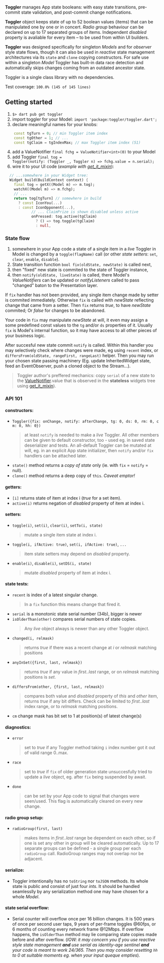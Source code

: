 **Toggler** manages App state booleans: with easy state transitions, pre-commit state validation, and post-commit change notifications.

**Toggler** object keeps state of up to 52 boolean values (items) that can be manipulated one by one or in concert. _Radio group_ behaviour can be declared on up to 17 separated groups of items. Independent _disabled_ property is avaliable for every item – to be used from within UI builders.

**Toggler** was designed specifically for singleton _Models_ and for _observer_ style state flows, though it can also be used in _reactive_ state management architectures via its `state` and `clone` copying constructors.  For safe use within a singleton _Model_ Toggler has built-in data race detection and automatically skips changes coming from an outdated ancestor state.

Toggler is a single class library with no dependencies.

Test coverage: `100.0% (145 of 145 lines)`

## Getting started

 1. `$> dart pub get toggler`
 1. import toggler for your Model: `import 'package:toggler/toggler.dart';`
 2. declare meaningful names for your knobs:
 ```Dart
     const tgTurn = 0; // min Toggler item index
     const tgOther = 1; // ...
     const tgClaim = tgIndexMax; // max Toggler item index (51)
 ```
 4. add a ValueNotifier `final fchg = ValueNotifier<int>(0)` to your Model
 4. add Toggler `final tog = Toggler(notify: (Toggler _, Toggler n) => fchg.value = n.serial);`
 4. wire it to your UI code (_example with [get_it_mixin](https://pub.dev/packages/get_it_mixin)_):

```Dart
  // ...somewhere in your Widget tree:
  Widget build(BuildContext context) {
    final tog = getX((Model m) => m.tog);
    watchX((Model m) => m.fchg);
    // ...
    return tog[tgTurn] // somewhere in build
      ? const IconYou(...)
      : const IconOpponent(...),
            // ... ClaimPrize is shown disabled unless active
            onPressed: tog.active(tgClaim)
              ? () => tog.toggle(tgClaim)
              : null,
```

### State flow

1. somewhere in your App code a state of a single item in a _live_ Toggler in Model is changed by a `toggle(flagName)` call (or other _state setters_: `set`, `clear`, `enable`, `disable`).
2. State transition function `bool fix(oldState, newState)` is called next,
3. then "fixed" new state is commited to the state of Toggler instance,
4. then `notify(oldState, liveState)` is called, there Model's _ValueNotifiers_ can be updated or _notifyListeners_ called to pass "changed" baton to the Presentation layer.

If `fix` handler has not been provided, any single item change made by setter is commited immediately. Otherwise `fix` is called with _newState_ reflecting change that came from a setter. Then `fix` returns _true_, to have _newState_ commited; Or _false_ for changes to be abandoned.

Your code in `fix` may manipulate _newState_ at will, it even may assign a some predefined const values to the `tg` and/or `ds` properties of it. Usually `fix` is Model's internal function, so it may have access to all other pieces of your business logic.

After succesful new state commit `notify` is called. Within this handler you may selectively check where changes were made, eg using `recent` index, or `differsFrom(oldState, rangeFirst, rangeLast)` helper. Then you may run your chosen state passing machinery (Eg. update InheritedWidget state, feed an EventObserver, push a cloned object to the Stream...).
> Toggler author's preffered mechanics: copy `serial` of a new state to the [ValueNotifier](https://api.flutter.dev/flutter/foundation/ValueNotifier-class.html).value that is observed in the **stateless** widgets tree using [get_it_mixin](https://pub.dev/packages/get_it_mixin)).


### API 101

#### constructors:
- `Toggler({fix: onChange, notify: afterChange, tg: 0, ds: 0, rm: 0, cm: 0, hh: 0})`
  > at least `notify` is needed to make a _live_ Toggler. All other members can be given to default constructor, too - used eg. in saved state deserializer and tests. An all-default Toggler can be mutated at will, eg. in an explicit App state initializer, then `notify` and/or `fix` handlers can be attached later.
- `state()` method returns a _copy of state_ only (ie. with `fix` = `notify` = null).
- `clone()` method returns a deep copy of `this`. _Caveat emptor!_

#### getters:
- `[i]` returns state of item at index i (_true_ for a set item).
- `active(i)` returns negation of _disabled_ property of item at index i.

#### setters:
- `toggle(i)`, `set(i)`, `clear(i)`, `setTo(i, state)`
  > mutate a single item state at index i.
- `toggle(i, ifActive: true)`, `set(i, ifActive: true)`, `...`
  > item state setters may depend on _disabled_ property.
- `enable(i)`, `disable(i)`, `setDS(i, state)`
  > mutate _disabled_ property of item at index i.

#### state tests:
- `recent` is index of a latest singular change.
  > In a `fix` function this means change that fired it.
- `serial` is a monotonic state serial number (34b), bigger is newer
- `isOlderThan(other)` compares serial numbers of state copies.
  > Any _live_ object always is newer than any other Toggler object.
- `changed(i, relmask)`
  > returns _true_ if there was a recent change at _i_ or _relmask_ matching positions
- `anyInSet({first, last, relmask})`
  > returns _true_ if any value in _first..last_ range, or on _relmask_ matching positions is _set_.
- `differsFrom(other, {first, last, relmask})`
  > compares both value and _disabled_ property of _this_ and _other_ item, returns _true_ if any bit differs. Check can be limited to _first..last_ index range, or to _relmask_ matching positions.
- `cm` change mask has bit set to 1 at position(s) of latest change(s)

#### diagnostics:
- `error`
  > set to _true_ if any Toggler method taking `i` index number got it out of valid range 0..max.
- `race`
  > set to _true_ if `fix` of older generation state unsuccesfully tried to update a _live_ object, eg. after `fix` being suspended by await.
- `done`
  > can be set by your App code to signal that changes were seen/used. This flag is automatically cleared on every new change.

#### radio group setup:
- `radioGroup(first, last)`
  > makes items in _first..last_ range be dependent on each other, so if one is set any other in group will be cleared automatically. Up to 17 separate groups can be defined - a single group per each `radioGroup` call. RadioGroup ranges may not overlap nor be adjacent.

#### serialize:
- Toggler intentionally has no `toString` nor `toJSON` methods. Its whole state is public and consist of just four _ints_. It should be handled seamlesslly by any serialization method one may have chosen for a whole _Model_.

#### state serial overflow:
- Serial counter will overflow once per 16 billion changes. It is 500 years of once per second user taps, 9 years of per-frame toggles @60fps, or 6 months of counting every network frame @12Mbps. If overflow happens, the `isOlderThan` method may lie comparing state copies made before and after overflow. (_IOW: it may concern you if you use _reactive_ style state management __and__ use serial as identity-age sentinel __and__ your code is meant to work 24/365. Then you may consider resetting `hh` to 0 at suitable moments eg. when your input queque empties_).
